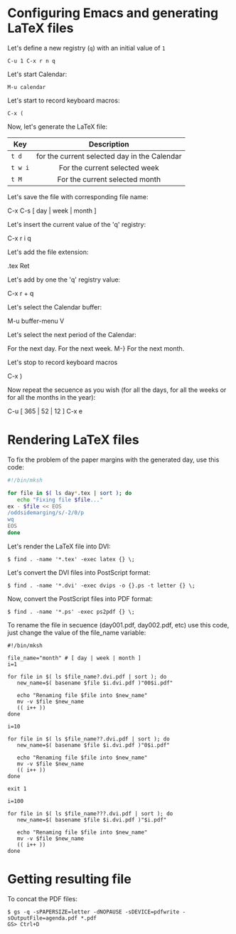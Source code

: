 # Configuring Emacs and generating LaTeX files

Let's define a new registry (`q`) with an initial value of `1`

```
C-u 1 C-x r n q
```

Let's start Calendar:

```
M-u calendar
```

Let's start to record keyboard macros:

```
C-x (
```

Now, let's generate the LaTeX file:

| Key     | Description                                  |
|---------|:--------------------------------------------:|
| `t d`   | for the current selected day in the Calendar |
| `t w i` | For the current selected week                |
| `t M`   | For the current selected month               |

Let's save the file with corresponding file name:

C-x C-s [ day | week | month ]

Let's insert the current value of the 'q' registry:

C-x r i q

Let's add the file extension:

.tex Ret

Let's add by one the 'q' registry value:

C-x r + q

Let's select the Calendar buffer:

M-u buffer-menu
V

Let's select the next period of the Calendar:

 For the next day.
 For the next week.
 M-} For the next month.
 
 Let's stop to record keyboard macros
 
 C-x )
 
 Now repeat the secuence as you wish (for all the days, for all the weeks or for all the months in the year):
 
 C-u [ 365 | 52 | 12 ] C-x e
 
 # Rendering LaTeX files
 
 To fix the problem of the paper margins with the generated day, use this code:
 
 ```sh
 #!/bin/mksh
 
 for file in $( ls day*.tex | sort ); do
	echo "Fixing file $file..."
 ex - $file << EOS
 /oddsidemarging/s/-2/0/p
 wq
 EOS
 done
 ```
 
 Let's render the LaTeX file into DVI:
 
 ```
 $ find . -name '*.tex' -exec latex {} \;
 ```
 
 Let's convert the DVI files into PostScript format:
 
 ```
 $ find . -name '*.dvi' -exec dvips -o {}.ps -t letter {} \;
 ```
 
 Now, convert the PostScript files into PDF format:
 
 ```
 $ find . -name '*.ps' -exec ps2pdf {} \;
 ```
  
 To rename the file in secuence (day001.pdf, day002.pdf, etc) use this code, just change the value of the file_name variable:
 
 ```
 #!/bin/mksh

file_name="month" # [ day | week | month ]
i=1

for file in $( ls $file_name?.dvi.pdf | sort ); do
	new_name=$( basename $file $i.dvi.pdf )"00$i.pdf"

	echo "Renaming file $file into $new_name"
	mv -v $file $new_name
	(( i++ ))
done

i=10

for file in $( ls $file_name??.dvi.pdf | sort ); do
	new_name=$( basename $file $i.dvi.pdf )"0$i.pdf"

	echo "Renaming file $file into $new_name"
	mv -v $file $new_name
	(( i++ ))
done

exit 1

i=100

for file in $( ls $file_name???.dvi.pdf | sort ); do
	new_name=$( basename $file $i.dvi.pdf )"$i.pdf"

	echo "Renaming file $file into $new_name"
	mv -v $file $new_name
	(( i++ ))
done
```
# Getting resulting file

To concat the PDF files:

```
$ gs -q -sPAPERSIZE=letter -dNOPAUSE -sDEVICE=pdfwrite -sOutputFile=agenda.pdf *.pdf
GS> Ctrl+D
 ```

